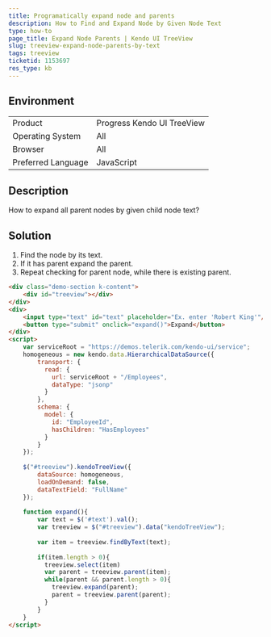 ```yaml
---
title: Programatically expand node and parents
description: How to Find and Expand Node by Given Node Text
type: how-to
page_title: Expand Node Parents | Kendo UI TreeView 
slug: treeview-expand-node-parents-by-text
tags: treeview
ticketid: 1153697  
res_type: kb
---
```


## Environment

<table>
 <tr>
  <td>Product</td>
  <td>Progress Kendo UI TreeView</td>
 </tr>
 <tr>
  <td>Operating System</td>
  <td>All</td>
 </tr>
 <tr>
  <td>Browser</td>
  <td>All</td>
 </tr>
 <tr>
  <td>Preferred Language</td>
  <td>JavaScript</td>
 </tr>
</table>

## Description

How to expand all parent nodes by given child node text?

## Solution

1. Find the node by its text. 
1. If it has parent expand the parent. 
1. Repeat checking for parent node, while there is existing parent.

```html
<div class="demo-section k-content">
	<div id="treeview"></div>             
</div>
<div>
    <input type="text" id="text" placeholder="Ex. enter 'Robert King'"/>
    <button type="submit" onclick="expand()">Expand</button>
</div>
<script>
    var serviceRoot = "https://demos.telerik.com/kendo-ui/service";
    homogeneous = new kendo.data.HierarchicalDataSource({
        transport: {
          read: {
            url: serviceRoot + "/Employees",
            dataType: "jsonp"
          }
        },
        schema: {
          model: {
            id: "EmployeeId",
            hasChildren: "HasEmployees"
          }
        }
    });
    
    $("#treeview").kendoTreeView({
        dataSource: homogeneous,
        loadOnDemand: false,
        dataTextField: "FullName"
    });
    
    function expand(){
        var text = $('#text').val();     
        var treeview = $("#treeview").data("kendoTreeView");
        
        var item = treeview.findByText(text);
        
        if(item.length > 0){
          treeview.select(item)
          var parent = treeview.parent(item); 
          while(parent && parent.length > 0){          	
            treeview.expand(parent);
            parent = treeview.parent(parent); 
          }        
        }        
    }
</script>
```
